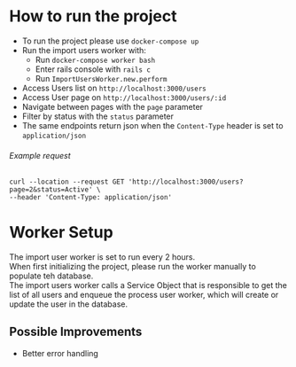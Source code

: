 # How to run the project

* To run the project please use `docker-compose up`
* Run the import users worker with:
  * Run `docker-compose worker bash`
  * Enter rails console with `rails c`
  * Run `ImportUsersWorker.new.perform`
* Access Users list on `http://localhost:3000/users`
* Access User page on `http://localhost:3000/users/:id`
* Navigate between pages with the `page` parameter
* Filter by status with the `status` parameter
* The same endpoints return json when the `Content-Type` header is set to `application/json`

###### Example request
```
curl --location --request GET 'http://localhost:3000/users?page=2&status=Active' \
--header 'Content-Type: application/json'
```

# Worker Setup

The import user worker is set to run every 2 hours.  
When first initializing the project, please run the worker manually to populate teh database.  
The import users worker calls a Service Object that is responsible to get the list of all users and enqueue the process user worker, which will create or update the user in the database.

## Possible Improvements

* Better error handling
